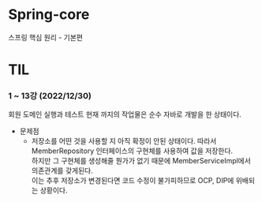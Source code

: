 # Spring-core
스프링 핵심 원리 - 기본편

# TIL

###  1 ~ 13강 (2022/12/30)
회원 도메인 실행과 테스트
현재 까지의 작업물은 순수 자바로 개발을 한 상태이다.

- 문제점
  - 저장소를 어떤 것을 사용할 지 아직 확정이 안된 상태이다. 따라서 MemberRepository 인터페이스의 구현체를 사용하여 값을 저장한다.<br/>하지만 그 구현체를 생성해줄 뭔가가 없기 때문에 MemberServiceImpl에서 의존관계를 갖게된다.<br/>이는 추후 저장소가 변경된다면 코드 수정이 불가피하므로 OCP, DIP에 위배되는 상황이다.
